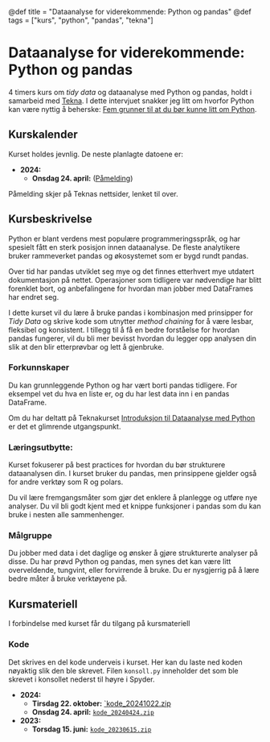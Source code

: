 @def title = "Dataanalyse for viderekommende: Python og pandas"
@def tags = ["kurs", "python", "pandas", "tekna"]

# Dataanalyse for viderekommende: Python og pandas

4 timers kurs om _tidy data_ og dataanalyse med Python og pandas, holdt i samarbeid med [Tekna](https://www.tekna.no/). I dette intervjuet snakker jeg litt om hvorfor Python kan være nyttig å beherske: [Fem grunner til at du bør kunne litt om Python](https://www.tekna.no/kurs/innhold/fem-grunner-til-at-du-bor-kunne-litt-om-python/).

## Kurskalender

Kurset holdes jevnlig. De neste planlagte datoene er:

- **2024:**
    - **Onsdag 24. april:** ([Påmelding](https://www.tekna.no/kurs/dataanalyse-for-viderekommende-python-og-pandas-45371/))

Påmelding skjer på Teknas nettsider, lenket til over.

## Kursbeskrivelse

Python er blant verdens mest populære programmeringsspråk, og har spesielt fått en sterk posisjon innen dataanalyse. De fleste analytikere bruker rammeverket pandas og økosystemet som er bygd rundt pandas.

Over tid har pandas utviklet seg mye og det finnes etterhvert mye utdatert dokumentasjon på nettet. Operasjoner som tidligere var nødvendige har blitt forenklet bort, og anbefalingene for hvordan man jobber med DataFrames har endret seg.

I dette kurset vil du lære å bruke pandas i kombinasjon med prinsipper for _Tidy Data_ og skrive kode som utnytter _method chaining_ for å være lesbar, fleksibel og konsistent. I tillegg til å få en bedre forståelse for hvordan pandas fungerer, vil du bli mer bevisst hvordan du legger opp analysen din slik at den blir etterprøvbar og lett å gjenbruke.

### Forkunnskaper

Du kan grunnleggende Python og har vært borti pandas tidligere. For eksempel vet du hva en liste er, og du har lest data inn i en pandas DataFrame.

Om du har deltatt på Teknakurset [Introduksjon til Dataanalyse med Python](../python-dataanalyse-intro/) er det et glimrende utgangspunkt.

### Læringsutbytte:

Kurset fokuserer på best practices for hvordan du bør strukturere dataanalysen din. I kurset bruker du pandas, men prinsippene gjelder også for andre verktøy som R og polars.

Du vil lære fremgangsmåter som gjør det enklere å planlegge og utføre nye analyser. Du vil bli godt kjent med et knippe funksjoner i pandas som du kan bruke i nesten alle sammenhenger.

### Målgruppe

Du jobber med data i det daglige og ønsker å gjøre strukturerte analyser på disse. Du har prøvd Python og pandas, men synes det kan være litt overveldende, tungvint, eller forvirrende å bruke. Du er nysgjerrig på å lære bedre måter å bruke verktøyene på.

## Kursmateriell

I forbindelse med kurset får du tilgang på kursmateriell

<!--
### Introhefte

Introheftet beskriver forberedelser du må gjøre **før** kurset starter. Primært sikrer det at du har Python installert, inkludert de nødvendige pakkene som vil bli brukt i kurset. ([Last ned PDF](python-dataanalyse-intro-forberedelser.pdf))

### Detaljerte Notater

Dette heftet går i dybden på alt som ble gjennomgått på kurset. Det inkluderer også lenker til artikler med utfyllende informasjon innenfor de forskjellige temaene. ([Last ned PDF](python-dataanalyse-intro-detaljer.pdf))
-->

### Kode

Det skrives en del kode underveis i kurset. Her kan du laste ned koden nøyaktig slik den ble skrevet. Filen `konsoll.py` inneholder det som ble skrevet i konsollet nederst til høyre i Spyder.

- **2024:**
    - **Tirsdag 22. oktober:** [`kode_20241022.zip](kode_20241022.zip)
    - **Onsdag 24. april:** [`kode_20240424.zip`](kode_20240424.zip)
- **2023:**
    - **Torsdag 15. juni:** [`kode_20230615.zip`](kode_20230615.zip)
